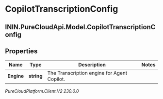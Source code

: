 # CopilotTranscriptionConfig

## ININ.PureCloudApi.Model.CopilotTranscriptionConfig

## Properties

|Name | Type | Description | Notes|
|------------ | ------------- | ------------- | -------------|
| **Engine** | **string** | The Transcription engine for Agent Copilot. | |



_PureCloudPlatform.Client.V2 230.0.0_
